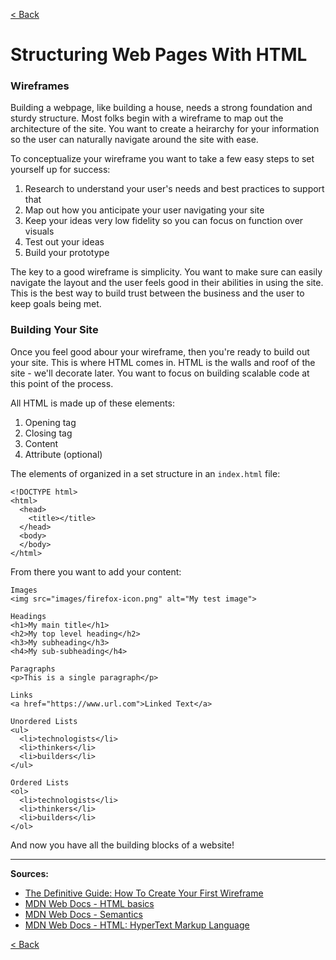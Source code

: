 [< Back](https://paulmichaelarmstrong.github.io/reading-notes/)

# Structuring Web Pages With HTML

### Wireframes
Building a webpage, like building a house, needs a strong foundation and sturdy structure. Most folks begin with a wireframe to map out the architecture of the site. You want to create a heirarchy for your information so the user can naturally navigate around the site with ease. 

To conceptualize your wireframe you want to take a few easy steps to set yourself up for success:

1. Research to understand your user's needs and best practices to support that
1. Map out how you anticipate your user navigating your site
1. Keep your ideas very low fidelity so you can focus on function over visuals
1. Test out your ideas
1. Build your prototype

The key to a good wireframe is simplicity. You want to make sure can easily navigate the layout and the user feels good in their abilities in using the site. This is the best way to build trust between the business and the user to keep goals being met. 

### Building Your Site
Once you feel good abour your wireframe, then you're ready to build out your site. This is where HTML comes in. HTML is the walls and roof of the site - we'll decorate later. You want to focus on building scalable code at this point of the process. 

All HTML is made up of these elements:
1. Opening tag
1. Closing tag
1. Content
1. Attribute (optional)

The elements of organized in a set structure in an `index.html` file:
```
<!DOCTYPE html>
<html>
  <head>
    <title></title>
  </head>
  <body>
  </body>
</html>
```

From there you want to add your content:
```
Images 
<img src="images/firefox-icon.png" alt="My test image">

Headings
<h1>My main title</h1>
<h2>My top level heading</h2>
<h3>My subheading</h3>
<h4>My sub-subheading</h4>

Paragraphs
<p>This is a single paragraph</p>

Links
<a href="https://www.url.com">Linked Text</a>

Unordered Lists
<ul>
  <li>technologists</li>
  <li>thinkers</li>
  <li>builders</li>
</ul>

Ordered Lists
<ol>
  <li>technologists</li>
  <li>thinkers</li>
  <li>builders</li>
</ol>
```

And now you have all the building blocks of a website!

***

**Sources:**
- [The Definitive Guide: How To Create Your First Wireframe](https://careerfoundry.com/en/blog/ux-design/how-to-create-your-first-wireframe/)
- [MDN Web Docs - HTML basics](https://developer.mozilla.org/en-US/docs/Learn/Getting_started_with_the_web/HTML_basics)
- [MDN Web Docs - Semantics](https://developer.mozilla.org/en-US/docs/Glossary/Semantics)
- [MDN Web Docs - HTML: HyperText Markup Language](https://developer.mozilla.org/en-US/docs/Web/HTML)

[< Back](https://paulmichaelarmstrong.github.io/reading-notes/)
